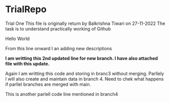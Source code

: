 # TrialRepo
Trial One
This file is originally return by Balkrishna Tiwari on 27-11-2022
The task is to understand practically working of Github

Hello World

From this line onward I an adding new descriptions


**I am writting this 2nd updated line for new branch. I have also attached file with this update.**

Again I am writting this code and storing in branc3 without merging. Parllely I will also create and maintain 
data in branch 4. Need to chek what happens if parllel branches are merged with main.

This is another parlell code line mentioned in branch4

